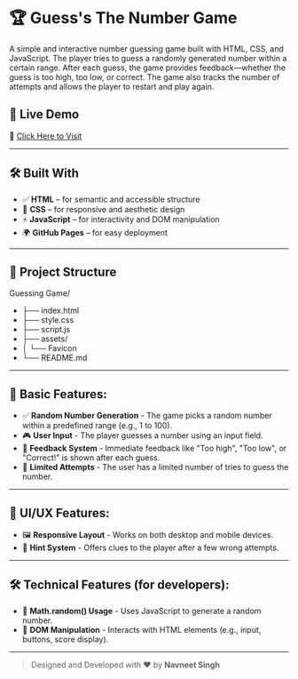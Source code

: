# 🏆 Guess's The Number Game 


A simple and interactive number guessing game built with HTML, CSS, and JavaScript. The player tries to guess a randomly generated number within a certain range. After each guess, the game provides feedback—whether the guess is too high, too low, or correct. The game also tracks the number of attempts and allows the player to restart and play again.


## 🚀 Live Demo


🔗 [Click Here to Visit ](https://navneetsinghbhatti.github.io/Guess-Game-/)


---

## 🛠️ Built With

- ✅ **HTML** – for semantic and accessible structure  
- 🎨 **CSS** – for responsive and aesthetic design  
- ⚡ **JavaScript** – for interactivity and DOM manipulation  
- 🌍 **GitHub Pages** – for easy deployment

---

## 📂 Project Structure

Guessing Game/
- ├── index.html
- ├── style.css
- ├── script.js
- ├── assets/
- │ └── Favicon
- └── README.md

---

## 🎯 Basic Features:

- ✅ **Random Number Generation** - The game picks a random number within a predefined range (e.g., 1 to 100).
- 🎮 **User Input** - The player guesses a number using an input field.
- 💬 **Feedback System** - Immediate feedback like "Too high", "Too low", or "Correct!" is shown after each guess.
- 🔄 **Limited Attempts** - The user has a limited number of tries to guess the number.

---

## 🧩 UI/UX Features:

- 🖼️ **Responsive Layout** - Works on both desktop and mobile devices.
- 🧭 **Hint System** - Offers clues to the player after a few wrong attempts.

---

## 🛠️ Technical Features (for developers):

- 🧮 **Math.random() Usage** - Uses JavaScript to generate a random number.
- 🧾 **DOM Manipulation** - Interacts with HTML elements (e.g., input, buttons, score display).
 
---

> Designed and Developed with ❤️ by **Navneet Singh**
